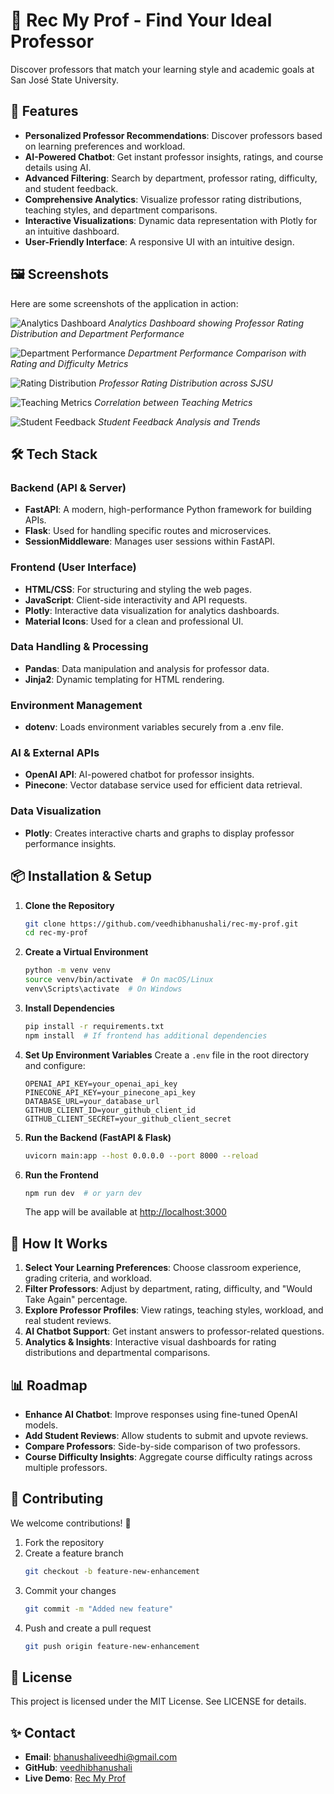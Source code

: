 # 📌 Rec My Prof - Find Your Ideal Professor

Discover professors that match your learning style and academic goals at San José State University.

## 🌟 Features

- **Personalized Professor Recommendations**: Discover professors based on learning preferences and workload.
- **AI-Powered Chatbot**: Get instant professor insights, ratings, and course details using AI.
- **Advanced Filtering**: Search by department, professor rating, difficulty, and student feedback.
- **Comprehensive Analytics**: Visualize professor rating distributions, teaching styles, and department comparisons.
- **Interactive Visualizations**: Dynamic data representation with Plotly for an intuitive dashboard.
- **User-Friendly Interface**: A responsive UI with an intuitive design.

## 🖼️ Screenshots

Here are some screenshots of the application in action:

![Analytics Dashboard](https://raw.githubusercontent.com/VeedhiBhanushali/RecMyProf/main/assets/analytics.png)
*Analytics Dashboard showing Professor Rating Distribution and Department Performance*

![Department Performance](https://raw.githubusercontent.com/VeedhiBhanushali/RecMyProf/main/assets/department_performance.png)
*Department Performance Comparison with Rating and Difficulty Metrics*

![Rating Distribution](https://raw.githubusercontent.com/VeedhiBhanushali/RecMyProf/main/assets/rating_distribution.png)
*Professor Rating Distribution across SJSU*

![Teaching Metrics](https://raw.githubusercontent.com/VeedhiBhanushali/RecMyProf/main/assets/teaching_metrics.png)
*Correlation between Teaching Metrics*

![Student Feedback](https://raw.githubusercontent.com/VeedhiBhanushali/RecMyProf/main/assets/student_feedback.png)
*Student Feedback Analysis and Trends*

## 🛠️ Tech Stack

### Backend (API & Server)
- **FastAPI**: A modern, high-performance Python framework for building APIs.
- **Flask**: Used for handling specific routes and microservices.
- **SessionMiddleware**: Manages user sessions within FastAPI.

### Frontend (User Interface)
- **HTML/CSS**: For structuring and styling the web pages.
- **JavaScript**: Client-side interactivity and API requests.
- **Plotly**: Interactive data visualization for analytics dashboards.
- **Material Icons**: Used for a clean and professional UI.

### Data Handling & Processing
- **Pandas**: Data manipulation and analysis for professor data.
- **Jinja2**: Dynamic templating for HTML rendering.

### Environment Management
- **dotenv**: Loads environment variables securely from a .env file.

### AI & External APIs
- **OpenAI API**: AI-powered chatbot for professor insights.
- **Pinecone**: Vector database service used for efficient data retrieval.

### Data Visualization
- **Plotly**: Creates interactive charts and graphs to display professor performance insights.

## 📦 Installation & Setup

1. **Clone the Repository**
   ```bash
   git clone https://github.com/veedhibhanushali/rec-my-prof.git
   cd rec-my-prof
   ```

2. **Create a Virtual Environment**
   ```bash
   python -m venv venv
   source venv/bin/activate  # On macOS/Linux
   venv\Scripts\activate  # On Windows
   ```

3. **Install Dependencies**
   ```bash
   pip install -r requirements.txt
   npm install  # If frontend has additional dependencies
   ```

4. **Set Up Environment Variables**
   Create a `.env` file in the root directory and configure:
   ```plaintext
   OPENAI_API_KEY=your_openai_api_key
   PINECONE_API_KEY=your_pinecone_api_key
   DATABASE_URL=your_database_url
   GITHUB_CLIENT_ID=your_github_client_id
   GITHUB_CLIENT_SECRET=your_github_client_secret
   ```

5. **Run the Backend (FastAPI & Flask)**
   ```bash
   uvicorn main:app --host 0.0.0.0 --port 8000 --reload
   ```

6. **Run the Frontend**
   ```bash
   npm run dev  # or yarn dev
   ```
   The app will be available at [http://localhost:3000](http://localhost:3000)

## 📌 How It Works

1. **Select Your Learning Preferences**: Choose classroom experience, grading criteria, and workload.
2. **Filter Professors**: Adjust by department, rating, difficulty, and "Would Take Again" percentage.
3. **Explore Professor Profiles**: View ratings, teaching styles, workload, and real student reviews.
4. **AI Chatbot Support**: Get instant answers to professor-related questions.
5. **Analytics & Insights**: Interactive visual dashboards for rating distributions and departmental comparisons.

## 📊 Roadmap

- **Enhance AI Chatbot**: Improve responses using fine-tuned OpenAI models.
- **Add Student Reviews**: Allow students to submit and upvote reviews.
- **Compare Professors**: Side-by-side comparison of two professors.
- **Course Difficulty Insights**: Aggregate course difficulty ratings across multiple professors.

## 📢 Contributing

We welcome contributions! 🚀

1. Fork the repository
2. Create a feature branch
   ```bash
   git checkout -b feature-new-enhancement
   ```
3. Commit your changes
   ```bash
   git commit -m "Added new feature"
   ```
4. Push and create a pull request
   ```bash
   git push origin feature-new-enhancement
   ```

## 📜 License

This project is licensed under the MIT License. See LICENSE for details.

## ✨ Contact

- **Email**: bhanushaliveedhi@gmail.com
- **GitHub**: [veedhibhanushali](https://github.com/veedhibhanushali)
- **Live Demo**: [Rec My Prof](#)

